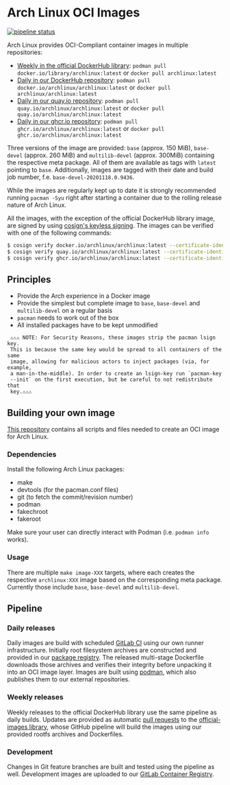 # Arch Linux OCI Images

[![pipeline status][pipeline]][commits]

Arch Linux provides OCI-Compliant container images in multiple repositories:
* [Weekly in the official DockerHub library][hub-arch]:
`podman pull docker.io/library/archlinux:latest` or `docker pull archlinux:latest`
* [Daily in our DockerHub repository][hub-containers]:
`podman pull docker.io/archlinux/archlinux:latest` or `docker pull archlinux/archlinux:latest`
* [Daily in our quay.io repository][quay-containers]:
`podman pull quay.io/archlinux/archlinux:latest` or `docker pull quay.io/archlinux/archlinux:latest`
* [Daily in our ghcr.io repository][ghcr-containers]:
`podman pull ghcr.io/archlinux/archlinux:latest` or `docker pull ghcr.io/archlinux/archlinux:latest`

Three versions of the image are provided: `base` (approx. 150 MiB), `base-devel`
(approx. 260 MiB) and `multilib-devel` (approx. 300MiB) containing the
respective meta package. All of them are available as
tags with `latest` pointing to `base`. Additionally, images are tagged with their
date and build job number, f.e. `base-devel-20201118.0.9436`.

While the images are regularly kept up to date it is strongly recommended
running `pacman -Syu` right after starting a container due to the rolling
release nature of Arch Linux.

All the images, with the exception of the official DockerHub library image, are
signed by using [cosign's keyless signing][openid-signing]. The images can be
verified with one of the following commands:
```sh
$ cosign verify docker.io/archlinux/archlinux:latest --certificate-identity-regexp="https://gitlab\.archlinux\.org/archlinux/archlinux-docker//\.gitlab-ci\.yml@refs/tags/v[0-9]+\.0\.[0-9]+" --certificate-oidc-issuer=https://gitlab.archlinux.org
$ cosign verify quay.io/archlinux/archlinux:latest --certificate-identity-regexp="https://gitlab\.archlinux\.org/archlinux/archlinux-docker//\.gitlab-ci\.yml@refs/tags/v[0-9]+\.0\.[0-9]+" --certificate-oidc-issuer=https://gitlab.archlinux.org
$ cosign verify ghcr.io/archlinux/archlinux:latest --certificate-identity-regexp="https://gitlab\.archlinux\.org/archlinux/archlinux-docker//\.gitlab-ci\.yml@refs/tags/v[0-9]+\.0\.[0-9]+" --certificate-oidc-issuer=https://gitlab.archlinux.org
```

## Principles
* Provide the Arch experience in a Docker image
* Provide the simplest but complete image to `base`, `base-devel` and
`multilib-devel` on a regular basis
* `pacman` needs to work out of the box
* All installed packages have to be kept unmodified

>>>
     ⚠️⚠️⚠️ NOTE: For Security Reasons, these images strip the pacman lsign key.
     This is because the same key would be spread to all containers of the same
     image, allowing for malicious actors to inject packages (via, for example,
     a man-in-the-middle). In order to create an lsign-key run `pacman-key
     --init` on the first execution, but be careful to not redistribute that
     key.⚠️⚠️⚠️
>>>

## Building your own image

[This repository][self] contains all scripts and files needed to create an OCI
image for Arch Linux.

### Dependencies
Install the following Arch Linux packages:

* make
* devtools (for the pacman.conf files)
* git (to fetch the commit/revision number)
* podman
* fakechroot
* fakeroot

Make sure your user can directly interact with Podman (i.e. `podman info` works).

### Usage
There are multiple `make image-XXX` targets, where each creates the
respective `archlinux:XXX` image based on the corresponding meta package.
Currently those include `base`, `base-devel` and `multilib-devel`.

## Pipeline

### Daily releases

Daily images are build with scheduled [GitLab CI][in-tree-CI] using our own
runner infrastructure. Initially root filesystem archives are constructed and
provided in our [package registry][self-package-registry]. The released
multi-stage Dockerfile downloads those archives and verifies their integrity
before unpacking it into an OCI image layer. Images are built using
[podman](https://podman.io/), which also publishes them to our external
repositories.

### Weekly releases

Weekly releases to the official DockerHub library use the same pipeline as
daily builds. Updates are provided as automatic [pull requests][github-docker-prs]
to the [official-images library][github-docker-arch], whose GitHub pipeline will
build the images using our provided rootfs archives and Dockerfiles.

### Development

Changes in Git feature branches are built and tested using the pipeline as well.
Development images are uploaded to our
[GitLab Container Registry][self-container-registry].

[pipeline]: https://gitlab.archlinux.org/archlinux/archlinux-docker/badges/master/pipeline.svg
[commits]: https://gitlab.archlinux.org/archlinux/archlinux-docker/-/commits/master

[hub-arch]: https://hub.docker.com/_/archlinux
[hub-containers]: https://hub.docker.com/r/archlinux/archlinux
[quay-containers]: https://quay.io/repository/archlinux/archlinux
[ghcr-containers]: https://github.com/archlinux/archlinux-docker/pkgs/container/archlinux

[openid-signing]: (https://docs.sigstore.dev/cosign/openid_signing/)

[self]: https://gitlab.archlinux.org/archlinux/archlinux-docker

[in-tree-CI]: https://gitlab.archlinux.org/archlinux/archlinux-docker/-/blob/master/.gitlab-ci.yml
[self-package-registry]: https://gitlab.archlinux.org/archlinux/archlinux-docker/-/packages

[github-docker-prs]: https://github.com/docker-library/official-images/pulls?q=is%3Apr+archlinux+is%3Aclosed+author%3Aarchlinux-github
[github-docker-arch]: https://github.com/docker-library/official-images/blob/master/library/archlinux

[self-container-registry]: https://gitlab.archlinux.org/archlinux/archlinux-docker/container_registry

